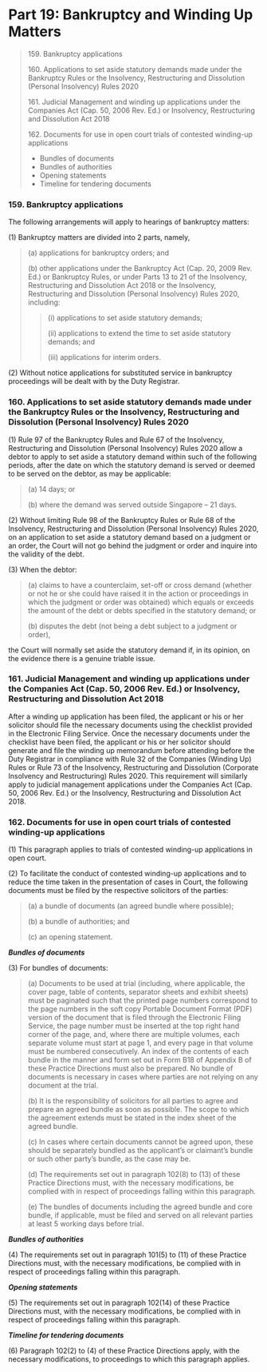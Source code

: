 # Part 19: Bankruptcy and Winding Up Matters

> 159\. Bankruptcy applications
>
> 160\. Applications to set aside statutory demands made under the Bankruptcy Rules or the Insolvency, Restructuring and Dissolution (Personal Insolvency) Rules 2020
>
> 161\. Judicial Management and winding up applications under the Companies Act (Cap. 50, 2006 Rev. Ed.) or Insolvency, Restructuring and Dissolution Act 2018
>
> 162\. Documents for use in open court trials of contested winding-up applications
>
> * Bundles of documents
> * Bundles of authorities
> * Opening statements
> * Timeline for tendering documents

### 159. Bankruptcy applications <a href="#id-159-bankruptcy-applications" id="id-159-bankruptcy-applications"></a>

The following arrangements will apply to hearings of bankruptcy matters:

(1) Bankruptcy matters are divided into 2 parts, namely,

> (a) applications for bankruptcy orders; and
>
> (b) other applications under the Bankruptcy Act (Cap. 20, 2009 Rev. Ed.) or Bankruptcy Rules, or under Parts 13 to 21 of the Insolvency, Restructuring and Dissolution Act 2018 or the Insolvency, Restructuring and Dissolution (Personal Insolvency) Rules 2020, including:
>
> > (i) applications to set aside statutory demands;
> >
> > (ii) applications to extend the time to set aside statutory demands; and
> >
> > (iii) applications for interim orders.

(2) Without notice applications for substituted service in bankruptcy proceedings will be dealt with by the Duty Registrar.

### 160. Applications to set aside statutory demands made under the Bankruptcy Rules or the Insolvency, Restructuring and Dissolution (Personal Insolvency) Rules 2020 <a href="#id-160-applications-to-set-aside-statutory-demands-made-under-the-bankruptcy-rules-or-the-insolvency-re" id="id-160-applications-to-set-aside-statutory-demands-made-under-the-bankruptcy-rules-or-the-insolvency-re"></a>

(1) Rule 97 of the Bankruptcy Rules and Rule 67 of the Insolvency, Restructuring and Dissolution (Personal Insolvency) Rules 2020 allow a debtor to apply to set aside a statutory demand within such of the following periods, after the date on which the statutory demand is served or deemed to be served on the debtor, as may be applicable:

> (a) 14 days; or
>
> (b) where the demand was served outside Singapore – 21 days.

(2) Without limiting Rule 98 of the Bankruptcy Rules or Rule 68 of the Insolvency, Restructuring and Dissolution (Personal Insolvency) Rules 2020, on an application to set aside a statutory demand based on a judgment or an order, the Court will not go behind the judgment or order and inquire into the validity of the debt.

(3) When the debtor:

> (a) claims to have a counterclaim, set-off or cross demand (whether or not he or she could have raised it in the action or proceedings in which the judgment or order was obtained) which equals or exceeds the amount of the debt or debts specified in the statutory demand; or
>
> (b) disputes the debt (not being a debt subject to a judgment or order),

the Court will normally set aside the statutory demand if, in its opinion, on the evidence there is a genuine triable issue.

### 161. Judicial Management and winding up applications under the Companies Act (Cap. 50, 2006 Rev. Ed.) or Insolvency, Restructuring and Dissolution Act 2018 <a href="#id-161-judicial-management-and-winding-up-applications-under-the-companies-act-cap-50-2006-rev-ed-or-in" id="id-161-judicial-management-and-winding-up-applications-under-the-companies-act-cap-50-2006-rev-ed-or-in"></a>

After a winding up application has been filed, the applicant or his or her solicitor should file the necessary documents using the checklist provided in the Electronic Filing Service. Once the necessary documents under the checklist have been filed, the applicant or his or her solicitor should generate and file the winding up memorandum before attending before the Duty Registrar in compliance with Rule 32 of the Companies (Winding Up) Rules or Rule 73 of the Insolvency, Restructuring and Dissolution (Corporate Insolvency and Restructuring) Rules 2020. This requirement will similarly apply to judicial management applications under the Companies Act (Cap. 50, 2006 Rev. Ed.) or the Insolvency, Restructuring and Dissolution Act 2018.

### 162. Documents for use in open court trials of contested winding-up applications <a href="#id-162-documents-for-use-in-open-court-trials-of-contested-winding-up-applications" id="id-162-documents-for-use-in-open-court-trials-of-contested-winding-up-applications"></a>

(1) This paragraph applies to trials of contested winding-up applications in open court.

(2) To facilitate the conduct of contested winding-up applications and to reduce the time taken in the presentation of cases in Court, the following documents must be filed by the respective solicitors of the parties:

> (a) a bundle of documents (an agreed bundle where possible);
>
> (b) a bundle of authorities; and
>
> (c) an opening statement.

_**Bundles of documents**_

(3) For bundles of documents:

> (a) Documents to be used at trial (including, where applicable, the cover page, table of contents, separator sheets and exhibit sheets) must be paginated such that the printed page numbers correspond to the page numbers in the soft copy Portable Document Format (PDF) version of the document that is filed through the Electronic Filing Service, the page number must be inserted at the top right hand corner of the page, and, where there are multiple volumes, each separate volume must start at page 1, and every page in that volume must be numbered consecutively. An index of the contents of each bundle in the manner and form set out in Form B18 of Appendix B of these Practice Directions must also be prepared. No bundle of documents is necessary in cases where parties are not relying on any document at the trial.
>
> (b) It is the responsibility of solicitors for all parties to agree and prepare an agreed bundle as soon as possible. The scope to which the agreement extends must be stated in the index sheet of the agreed bundle.
>
> (c) In cases where certain documents cannot be agreed upon, these should be separately bundled as the applicant’s or claimant’s bundle or such other party’s bundle, as the case may be.
>
> (d) The requirements set out in paragraph 102(8) to (13) of these Practice Directions must, with the necessary modifications, be complied with in respect of proceedings falling within this paragraph.
>
> (e) The bundles of documents including the agreed bundle and core bundle, if applicable, must be filed and served on all relevant parties at least 5 working days before trial.

_**Bundles of authorities**_

(4) The requirements set out in paragraph 101(5) to (11) of these Practice Directions must, with the necessary modifications, be complied with in respect of proceedings falling within this paragraph.

_**Opening statements**_

(5) The requirements set out in paragraph 102(14) of these Practice Directions must, with the necessary modifications, be complied with in respect of proceedings falling within this paragraph.

_**Timeline for tendering documents**_

(6) Paragraph 102(2) to (4) of these Practice Directions apply, with the necessary modifications, to proceedings to which this paragraph applies.
